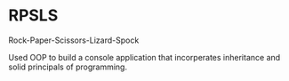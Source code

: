 # RPSLS
Rock-Paper-Scissors-Lizard-Spock

Used OOP to build a console application that incorperates inheritance and solid principals of programming. 
